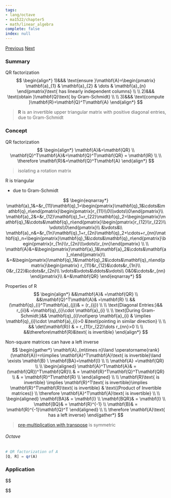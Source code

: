 ```yaml
---
tags:
- lang/octave
- ma1522/chapter5
- math/linear_algebra
complete: false
index: null
---
```

[Previous](/labyrinth/notes/math/ma1522/orthogonal_projection)   [Next](/labyrinth/notes/math/ma1522/least_square_approximation)
### Summary
QR factorization
$$
\begin{align*}
1)&&& \text{ensure }\mathbf{A}=\begin{pmatrix}
\mathbf{a}_{1} & \mathbf{a}_{2} & \dots & \mathbf{a}_{n}
\end{pmatrix}\text{ has  linearly independent columns} \\
\\
2)&&& \text{obtain }\mathbf{Q}\text{ by Gram-Schmidt} \\
\\
3)&&& \text{compute }\mathbf{R}=\mathbf{Q}^T\mathbf{A}
\end{align*}
$$
> $\mathbf{R}$ is an invertible upper triangular matrix with positive diagonal entries, due to Gram-Schmidt
### Concept
QR factorization
$$
\begin{align*}
\mathbf{A}&=\mathbf{QR} \\
\mathbf{Q}^T\mathbf{A}&=\mathbf{Q}^T\mathbf{QR} = \mathbf{IR} \\
\\
\therefore \mathbf{R}&=\mathbf{Q}^T\mathbf{A}
\end{align*}
$$
> isolating a rotation matrix

R is triangular
- due to Gram-Schmidt

$$
\begin{eqnarray*} \mathbf{a}_1&=&r_{11}\mathbf{q}_1=\begin{pmatrix}\mathbf{q}_1&\cdots&\mathbf{q}_n\end{pmatrix}\begin{pmatrix}r_{11}\\0\\\vdots\\0\end{pmatrix}\\ \mathbf{a}_2&=&r_{12}\mathbf{q}_1+r_{22}\mathbf{q}_2=\begin{pmatrix}\mathbf{q}_1&\cdots&\mathbf{q}_n\end{pmatrix}\begin{pmatrix}r_{12}\\r_{22}\\\vdots\\0\end{pmatrix}\\ &\vdots&\\ \mathbf{a}_n&=&r_{1n}\mathbf{q}_1+r_{2n}\mathbf{q}_2+\cdots+r_{nn}\mathbf{q}_n=\begin{pmatrix}\mathbf{q}_1&\cdots&\mathbf{q}_n\end{pmatrix}\begin{pmatrix}r_{1n}\\r_{2n}\\\vdots\\r_{nn}\end{pmatrix}
\\
\\
\mathbf{A}&=&\begin{pmatrix}\mathbf{a}_1&\mathbf{a}_2&\cdots&\mathbf{a}_n\end{pmatrix}\\ &=&\begin{pmatrix}\mathbf{q}_1&\mathbf{q}_2&\cdots&\mathbf{q}_n\end{pmatrix}\begin{pmatrix} r_{11}&r_{12}&\cdots&r_{1n}\\ 0&r_{22}&\cdots&r_{2n}\\ \vdots&\vdots&\ddots&\vdots\\ 0&0&\cdots&r_{nn} \end{pmatrix}\\ &=&\mathbf{QR} \end{eqnarray*}
$$

Properties of R
$$
\begin{align*}
&&\mathbf{A}& =\mathbf{QR} \\
&&\mathbf{Q}^T\mathbf{A}& =\mathbf{R} \\
&&(\mathbf{q}_{i}^T\mathbf{a}_{j})& = (r_{ij}) \\
\\
\text{Diagonal Entries:}&& r_{ii}& =\mathbf{q}_{i}\cdot \mathbf{a}_{i} \\
\\
\text{During Gram-Schmidt:}&& \mathbf{q}_{i}\not\perp \mathbf{a}_{i} & \implies \mathbf{q}_{i}\cdot \mathbf{a}_{i}>0 &\text{pointing in similar direction} \\
\\
&& \det(\mathbf{R}) & = r_{11}r_{22}\dots r_{nn}>0 \\
\\
&&\therefore\mathbf{R}&\text{ is invertible}
\end{align*}
$$

Non-square matrices can have a left inverse
$$
\begin{gather*}
\mathbf{A}_{m\times n}\land \operatorname{rank}(\mathbf{A})=n\implies \mathbf{A}^T\mathbf{A}\text{ is invertible}\land \exists \mathbf{B} \ \mathbf{BA}=\mathbf{I} \\
\\
\mathbf{A} =\mathbf{QR} \\
\\
\begin{aligned}
\mathbf{A}^T\mathbf{A}& =(\mathbf{QR})^T\mathbf{QR}\\
& = \mathbf{R}^T\mathbf{Q}^T\mathbf{QR} \\
& = \mathbf{R}^T\mathbf{R} \\
\end{aligned} \\
\\
\mathbf{R}\text{ is invertible} \implies \mathbf{R}^T\text{ is invertible}\implies \mathbf{R}^T\mathbf{R}\text{ is invertible} & \text{(Product of Invertible matrices)} \\
\therefore \mathbf{A}^T\mathbf{A}\text{ is invertible} \\
\\
\begin{aligned}
\mathbf{BA}& = \mathbf{I} \\
\mathbf{BQR}& = \mathbf{I} \\
\mathbf{BQ}& = \mathbf{R}^{-1} \\
\mathbf{B}& = \mathbf{R}^{-1}\mathbf{Q}^T
\end{aligned} \\
\\
\therefore \mathbf{A}\text{ has a left inverse}
\end{gather*}
$$
> [pre-multiplication with transpose](/labyrinth/notes/math/ma1522/matrix_transpose#^9318d6) is symmetric

###### Octave
```octave
# QR factorization of A
[Q, R] = qr(A)
```
### Application
$$

$$

